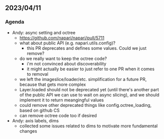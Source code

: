 ## 2023/04/11

### Agenda

- Andy: async setting and octree
    - https://github.com/napari/napari/pull/5711
    - what about public API (e.g. napari.utils.config)?
        - this PR deprecates and defines some values. Could we just remove?
    - do we really want to keep the octree code?
        - i'm not convinced about discoverability
        - it might actually be easier to just refer to one PR when it comes to removal
    - we left the imageslice/loader/etc. simplification for a future PR, because that gets more complex
    - Layer.loaded should not be deprecated yet (until there's another part of the public API we can use to wait on async slicing), and we should implement it to return meangingful values
    - could remove other deprecated things like config.octree_loading, based on github CS
    - can remove octree code too if desired
- Andy: axis labels, dims
    - collected some issues related to dims to motivate more fundamental changes
